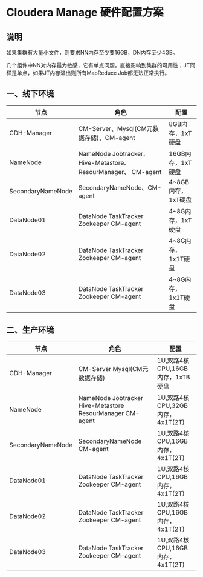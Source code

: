 # Cloudera Manage 硬件配置方案

## 说明
如果集群有大量小文件，则要求NN内存至少要16GB，DN内存至少4GB。

几个组件中NN对内存最为敏感，它有单点问题，直接影响到集群的可用性；JT同样是单点，如果JT内存溢出则所有MapReduce Job都无法正常执行。

## 一、线下环境
| 节点 | 角色 | 配置 |
| ------ | ------------ | -----|
| CDH-Manager | CM-Server、Mysql(CM元数据存储)、CM-agent | 8GB内存，1xT硬盘 |
| NameNode | NameNode Jobtracker、Hive-Metastore、ResourManager、 CM-agent | 16GB内存，1xT硬盘 |
| SecondaryNameNode | SecondaryNameNode、CM-agent | 4~8GB内存，1xT硬盘 |
| DataNode01 | DataNode TaskTracker Zookeeper CM-agent | 4~8G内存，1xT硬盘 |
| DataNode02 | DataNode TaskTracker Zookeeper CM-agent | 4~8G内存，1x1T硬盘 |
| DataNode03 | DataNode TaskTracker Zookeeper CM-agent | 4~8G内存，1x1T硬盘 |


## 二、生产环境
| 节点 | 角色 | 配置 |
| ------ | ------------ | -----|
| CDH-Manager | CM-Server Mysql(CM元数据存储) | 1U,双路4核CPU,16GB内存，1xTB硬盘 |
| NameNode | NameNode Jobtracker Hive-Metastore ResourManager CM-agent | 1U,双路4核CPU,32GB内存，4x1T(2T) |
| SecondaryNameNode | SecondaryNameNode CM-agent | 1U,双路4核CPU,16GB内存，4x1T(2T) |
| DataNode01 | DataNode TaskTracker Zookeeper CM-agent | 1U,双路4核CPU,16GB内存，4x1T(2T) |
| DataNode02 | DataNode TaskTracker Zookeeper CM-agent | 1U,双路4核CPU,16GB内存，4x1T(2T) |
| DataNode03 | DataNode TaskTracker Zookeeper CM-agent | 1U,双路4核CPU,16GB内存，4x1T(2T) |
